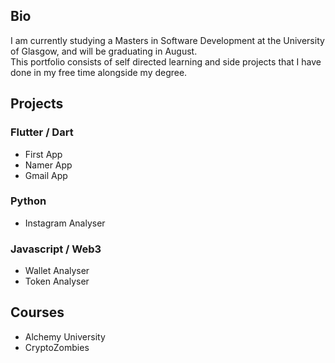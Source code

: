 ## Bio

I am currently studying a Masters in Software Development at the University of Glasgow, and will be graduating in August.                                   
This portfolio consists of self directed learning and side projects that I have done in my free time alongside my degree. 

## Projects
### Flutter / Dart
- First App
- Namer App
- Gmail App
### Python
- Instagram Analyser 
### Javascript / Web3
- Wallet Analyser
- Token Analyser
## Courses
- Alchemy University
- CryptoZombies

<!-- ## Skills
### Masters
Java | SQL | Python | Django | HTML | CSS | Javascript
### Self Learning
Solidity | Dart | Flutter -->


<!-- ### Semester 1
- Programming
- Systems and Networks 
- Enterprise Cyber Security
- Database Theory and Application
### Semester 2 
- Advanced Programming
- MSC Team Project
- Algorithms and Data Structures
- Internet Technology
- Human Computer Interaction
- Software Engineering
### Semester 3
- MSC Individual Project -->


<!--
**ruairicasey/ruairicasey** is a ✨ _special_ ✨ repository because its `README.md` (this file) appears on your GitHub profile.

Here are some ideas to get you started:

- 🔭 I’m currently working on ...
- 🌱 I’m currently learning ...
- 👯 I’m looking to collaborate on ...
- 🤔 I’m looking for help with ...
- 💬 Ask me about ...
- 📫 How to reach me: ...
- 😄 Pronouns: ...
- ⚡ Fun fact: ...
-->

